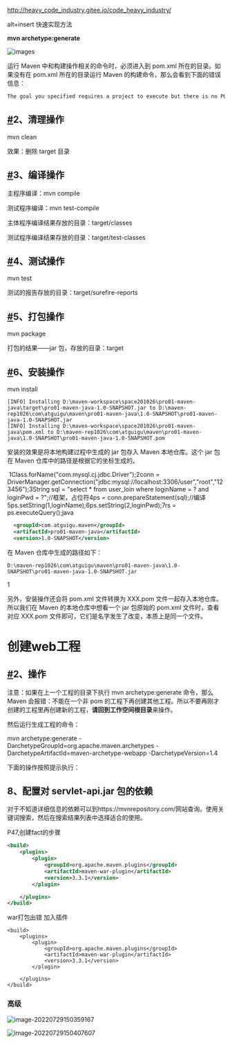 http://heavy_code_industry.gitee.io/code_heavy_industry/ 

alt+insert  快速实现方法

**mvn archetype:generate**

![images](http://heavy_code_industry.gitee.io/code_heavy_industry/assets/img/img008.be45c9ad.png)

运行 Maven 中和构建操作相关的命令时，必须进入到 pom.xml 所在的目录。如果没有在 pom.xml 所在的目录运行 Maven 的构建命令，那么会看到下面的错误信息：

```java
The goal you specified requires a project to execute but there is no POM in this directory
```

## [#](http://heavy_code_industry.gitee.io/code_heavy_industry/pro002-maven/chapter03/verse03.html#_2、清理操作)2、清理操作

mvn clean

效果：删除 target 目录

## [#](http://heavy_code_industry.gitee.io/code_heavy_industry/pro002-maven/chapter03/verse03.html#_3、编译操作)3、编译操作

主程序编译：mvn compile

测试程序编译：mvn test-compile

主体程序编译结果存放的目录：target/classes

测试程序编译结果存放的目录：target/test-classes

## [#](http://heavy_code_industry.gitee.io/code_heavy_industry/pro002-maven/chapter03/verse03.html#_4、测试操作)4、测试操作

mvn test

测试的报告存放的目录：target/surefire-reports

## [#](http://heavy_code_industry.gitee.io/code_heavy_industry/pro002-maven/chapter03/verse03.html#_5、打包操作)5、打包操作

mvn package

打包的结果——jar 包，存放的目录：target

## [#](http://heavy_code_industry.gitee.io/code_heavy_industry/pro002-maven/chapter03/verse03.html#_6、安装操作)6、安装操作

mvn install

```log
[INFO] Installing D:\maven-workspace\space201026\pro01-maven-java\target\pro01-maven-java-1.0-SNAPSHOT.jar to D:\maven-rep1026\com\atguigu\maven\pro01-maven-java\1.0-SNAPSHOT\pro01-maven-java-1.0-SNAPSHOT.jar
[INFO] Installing D:\maven-workspace\space201026\pro01-maven-java\pom.xml to D:\maven-rep1026\com\atguigu\maven\pro01-maven-java\1.0-SNAPSHOT\pro01-maven-java-1.0-SNAPSHOT.pom
```

安装的效果是将本地构建过程中生成的 jar 包存入 Maven 本地仓库。这个 jar 包在 Maven 仓库中的路径是根据它的坐标生成的。

 1Class.forName("com.mysql.cj.jdbc.Driver");2conn = DriverManager.getConnection("jdbc:mysql://localhost:3306/user","root","123456");3String sql = "select * from user_loin where loginName = ? and loginPwd = ?";//框架，占位符4ps = conn.prepareStatement(sql);//编译5ps.setString(1,loginName);6ps.setString(2,loginPwd);7rs = ps.executeQuery();java

```xml
  <groupId>com.atguigu.maven</groupId>
  <artifactId>pro01-maven-java</artifactId>
  <version>1.0-SNAPSHOT</version>
```

在 Maven 仓库中生成的路径如下：

```log
D:\maven-rep1026\com\atguigu\maven\pro01-maven-java\1.0-SNAPSHOT\pro01-maven-java-1.0-SNAPSHOT.jar
```

1

另外，安装操作还会将 pom.xml 文件转换为 XXX.pom 文件一起存入本地仓库。所以我们在 Maven 的本地仓库中想看一个 jar 包原始的 pom.xml 文件时，查看对应 XXX.pom 文件即可，它们是名字发生了改变，本质上是同一个文件。

# 创建web工程

## [#](http://heavy_code_industry.gitee.io/code_heavy_industry/pro002-maven/chapter03/verse04.html#_2、操作)2、操作

注意：如果在上一个工程的目录下执行 mvn archetype:generate 命令，那么 Maven 会报错：不能在一个非 pom 的工程下再创建其他工程。所以不要再刚才创建的工程里再创建新的工程，**请回到工作空间根目录**来操作。

然后运行生成工程的命令：

mvn archetype:generate -DarchetypeGroupId=org.apache.maven.archetypes -DarchetypeArtifactId=maven-archetype-webapp -DarchetypeVersion=1.4

下面的操作按照提示执行：



## 8、配置对 servlet-api.jar 包的依赖

对于不知道详细信息的依赖可以到https://mvnrepository.com/网站查询。使用关键词搜索，然后在搜索结果列表中选择适合的使用。



P47,创建fact的步骤

```xml
<build>
    <plugins>
        <plugin>
            <groupId>org.apache.maven.plugins</groupId>
            <artifactId>maven-war-plugin</artifactId>
            <version>3.3.1</version>
        </plugin>

    </plugins>
</build>
```

war打包出错  加入插件

```
<build>
    <plugins>
        <plugin>
            <groupId>org.apache.maven.plugins</groupId>
            <artifactId>maven-war-plugin</artifactId>
            <version>3.3.1</version>
        </plugin>

    </plugins>
</build>
```

### 高级

![image-20220729150359167](C:\Users\Administrator\AppData\Roaming\Typora\typora-user-images\image-20220729150359167.png)

![image-20220729150407607](C:\Users\Administrator\AppData\Roaming\Typora\typora-user-images\image-20220729150407607.png)


